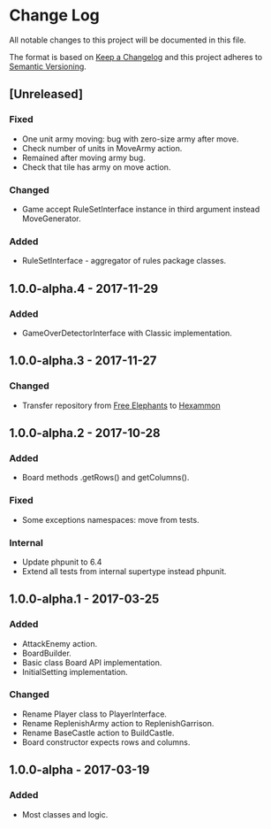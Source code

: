 # Change Log
All notable changes to this project will be documented in this file.

The format is based on [Keep a Changelog](http://keepachangelog.com/)
and this project adheres to [Semantic Versioning](http://semver.org/).
 
## [Unreleased] 
### Fixed
- One unit army moving: bug with zero-size army after move.
- Check number of units in MoveArmy action.
- Remained after moving army bug.
- Check that tile has army on move action.

### Changed
- Game accept RuleSetInterface instance in third argument instead MoveGenerator. 

### Added
- RuleSetInterface - aggregator of rules package classes.     

## 1.0.0-alpha.4 - 2017-11-29
### Added 
- GameOverDetectorInterface with Classic implementation.  

## 1.0.0-alpha.3 - 2017-11-27
### Changed
- Transfer repository from [Free Elephants](https://github.com/FreeElephants) to [Hexammon](https://github.com/Hexammon) 
 
 
## 1.0.0-alpha.2 - 2017-10-28
### Added
- Board methods .getRows() and getColumns().
### Fixed
- Some exceptions namespaces: move from tests. 
### Internal
- Update phpunit to 6.4
- Extend all tests from internal supertype instead phpunit. 
 

## 1.0.0-alpha.1 - 2017-03-25
### Added
- AttackEnemy action. 
- BoardBuilder. 
- Basic class Board API implementation. 
- InitialSetting implementation. 

### Changed
- Rename Player class to PlayerInterface.
- Rename ReplenishArmy action to ReplenishGarrison. 
- Rename BaseCastle action to BuildCastle.
- Board constructor expects rows and columns.

## 1.0.0-alpha - 2017-03-19
### Added
- Most classes and logic. 
